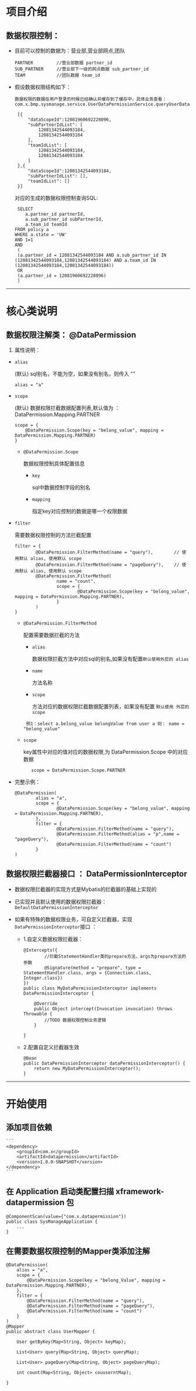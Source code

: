 # 项目介绍

## 数据权限控制：

- 目前可以控制的数据为：营业部,营业部网点,团队

    ```
    PARTNER         //营业部数据 partner_id
    SUB_PARTNER     //营业部下一级的网点数据 sub_partner_id
    TEAM            //团队数据 team_id
    ```

- 假设数据权限结构如下：

    ```
    数据权限的数据在用户登录的时候已经确认并缓存到了缓存中，具体业务查看：com.x.bmp.sysmanage.service.UserDataPermissionService.queryUserDataPermissionByUser
    
     [{
         "dataScopeId":12081960692228096,
         "subPartnerIdList": [
             12081342544093184,
             12081342544093184
         ],
         "teamIdList": [
             12081342544093184,
             12081342544093184
         ]
     },{
         "dataScopeId":12081342544093184,
         "subPartnerIdList": [],
         "teamIdList": []
     }]
    ```

    对应的生成的数据权限控制查询SQL:
    
    ```
     SELECT 
        a.partner_id partnerId,
        a.sub_partner_id subPartnerId,
        a.team_id teamId
    FROM policy a
    WHERE a.state = 'UW'
    AND 1=1
    AND
     (
     (a.partner_id = 12081342544093184 AND a.sub_partner_id IN (12081342544093184,12081342544093184) AND a.team_id IN (12081342544093184,12081342544093184))
     OR
     (a.partner_id = 12081960692228096)
     )
    ```
    
---

# 核心类说明

## 数据权限注解类： @DataPermission

1. 属性说明：

- `alias`
    
    (默认) sql别名，不能为空，如果没有别名，则传入 ""
    
    ```
    alias = "a"
    ```
    
- `scope`   
    
    (默认) 数据权限拦截数据配置列表,默认值为 ： DataPermission.Mapping.PARTNER
    
    ```
    scope = {
        @DataPermission.Scope(key = "belong_value", mapping = DataPermission.Mapping.PARTNER)
    }
    ```
    
    - `@DataPermission.Scope`
    
        数据权限控制具体配置信息
        
        - `key`
         
            sql中数据控制字段的别名
        
        - `mapping`
        
            指定key对应控制的数据是哪一个权限数据
          
    
- `filter`
 
    需要数据权限控制的方法拦截配置
    
    ```
    filter = {
            @DataPermission.FilterMethod(name = "query"),        // 使用默认 alias, 使用默认 scope 
            @DataPermission.FilterMethod(name = "pageQuery"),    // 使用默认 alias, 使用默认 scope
            @DataPermission.FilterMethod(
                    name = "count",
                    scope = {
                            @DataPermission.Scope(key = "belong_value", mapping = DataPermission.Mapping.PARTNER),
                    }
            )
    }
    ```
    
    - `@DataPermission.FilterMethod`
        
        配置需要数据拦截的方法
        
        - `alias`
        
            数据权限拦截方法中对应sql的别名,如果没有配置`默认使用外层的 alias`
        
        - `name`
            
            方法名称
        
        - `scope` 
            
             方法对应的数据权限拦截数据配置列表，如果没有配置 `默认使用 外层的 scope`
       
       ```
        例1：select a.belong_value belongValue from user a 则： name = "belong_value"
       ```
   - `scope`
      
      key属性中对应的值对应的数据权限,为 DataPermission.Scope 中的对应数据
      
            scope = DataPermission.Scope.PARTNER
        
         
 - 完整示例：
 
    ```
    @DataPermission(
            alias = "a",
            scope = {
                    @DataPermission.Scope(key = "belong_value", mapping = DataPermission.Mapping.PARTNER),
            },
            filter = {
                    @DataPermission.FilterMethod(name = "query"),
                    @DataPermission.FilterMethod(alias = "p",name = "pageQuery"),
                    @DataPermission.FilterMethod(name = "count")
            }
    )
    ```
     
## 数据权限拦截器接口 ： DataPermissionInterceptor

 - 数据权限拦截器的实现方式是Mybatis的拦截器的基础上实现的

 - 已实现并且默认使用的数据权限拦截器： `DefaultDataPermissionInterceptor`
 
 - 如果有特殊的数据权限业务，可自定义拦截器，实现`DataPermissionInterceptor`接口 ： 
 
    - 1.自定义数据权限拦截器：
    
        ```
        @Intercepts({
                //拦截StatementHandler类的prepare方法，args为prepare方法的参数
                @Signature(method = "prepare", type = StatementHandler.class, args = {Connection.class, Integer.class})
        })
        public class MyDataPermissionInterceptor implements DataPermissionInterceptor {
        
            @Override
            public Object intercept(Invocation invocation) throws Throwable {
                //TODO 数据权限控制业务逻辑
            }
        
        }
        ```
    - 2.配置自定义拦截器生效
        ```
        @Bean
        public DataPermissionInterceptor dataPermissionInterceptor() {
            return new MyDataPermissionInterceptor();
        }
        ```
--- 

# 开始使用

## 添加项目依赖

    ```
    <dependency>
        <groupId>com.x</groupId>
        <artifactId>datapermission</artifactId>
        <version>1.0.0-SNAPSHOT</version>
    </dependency>
    ```

## 在 Application 启动类配置扫描 xframework-datapermission 包

```
@ComponentScan(value={"com.x.datapermission"})
public class SysManageApplication {
    ...
}
```
    
## 在需要数据权限控制的Mapper类添加注解
    
```
@DataPermission(
    alias = "a",
    scope = {
        @DataPermission.Scope(key = "belong_Value", mapping = DataPermission.Mapping.PARTNER),
    },
    filter = {
        @DataPermission.FilterMethod(name = "query"),
        @DataPermission.FilterMethod(name = "pageQuery"),
        @DataPermission.FilterMethod(name = "count")
    }
)
@Mapper
public abstract class UserMapper {
    
    User getByKey(Map<String, Object> keyMap);

    List<User> query(Map<String, Object> queryMap);

    List<User> pageQuery(Map<String, Object> pageQueryMap);
    
    int count(Map<String, Object> couuserntMap);

}
```

    